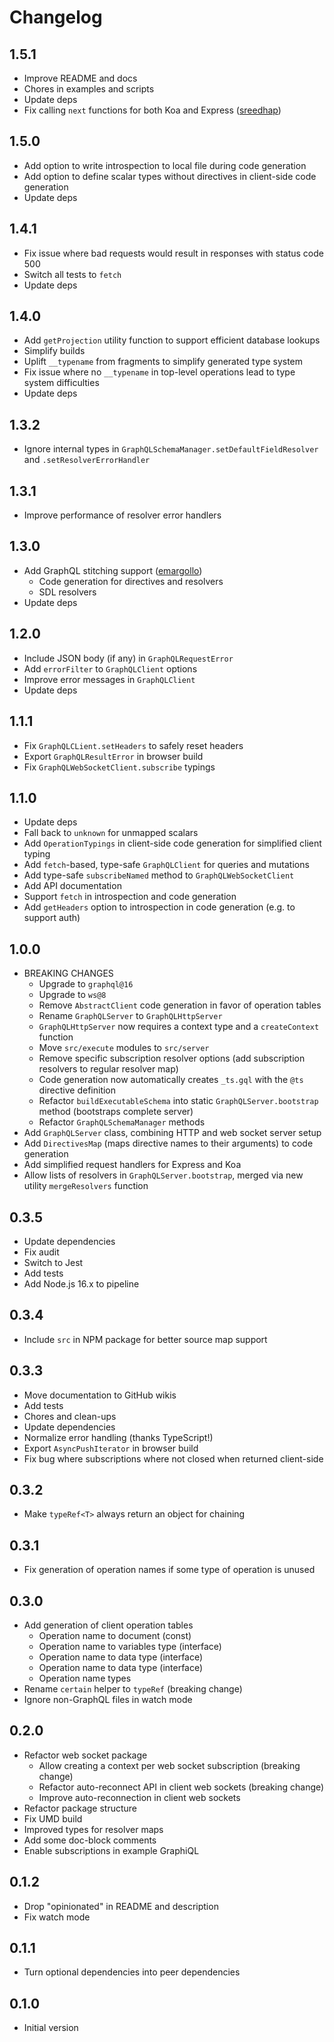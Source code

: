 # Changelog

## 1.5.1

- Improve README and docs
- Chores in examples and scripts
- Update deps
- Fix calling `next` functions for both Koa and Express ([sreedhap](https://github.com/sreedhap))

## 1.5.0

- Add option to write introspection to local file during code generation
- Add option to define scalar types without directives in client-side code generation
- Update deps

## 1.4.1

- Fix issue where bad requests would result in responses with status code 500
- Switch all tests to `fetch`
- Update deps

## 1.4.0

- Add `getProjection` utility function to support efficient database lookups
- Simplify builds
- Uplift `__typename` from fragments to simplify generated type system
- Fix issue where no `__typename` in top-level operations lead to type system difficulties
- Update deps

## 1.3.2

- Ignore internal types in `GraphQLSchemaManager.setDefaultFieldResolver` and `.setResolverErrorHandler`

## 1.3.1

- Improve performance of resolver error handlers

## 1.3.0

- Add GraphQL stitching support ([emargollo](https://github.com/emargollo))
  - Code generation for directives and resolvers
  - SDL resolvers
- Update deps

## 1.2.0

- Include JSON body (if any) in `GraphQLRequestError`
- Add `errorFilter` to `GraphQLClient` options
- Improve error messages in `GraphQLClient`
- Update deps

## 1.1.1

- Fix `GraphQLCLient.setHeaders` to safely reset headers
- Export `GraphQLResultError` in browser build
- Fix `GraphQLWebSocketClient.subscribe` typings

## 1.1.0

- Update deps
- Fall back to `unknown` for unmapped scalars
- Add `OperationTypings` in client-side code generation for simplified client typing
- Add `fetch`-based, type-safe `GraphQLClient` for queries and mutations
- Add type-safe `subscribeNamed` method to `GraphQLWebSocketClient`
- Add API documentation
- Support `fetch` in introspection and code generation
- Add `getHeaders` option to introspection in code generation (e.g. to support auth)

## 1.0.0

- BREAKING CHANGES
  - Upgrade to `graphql@16`
  - Upgrade to `ws@8`
  - Remove `AbstractClient` code generation in favor of operation tables
  - Rename `GraphQLServer` to `GraphQLHttpServer`
  - `GraphQLHttpServer` now requires a context type and a `createContext` function
  - Move `src/execute` modules to `src/server`
  - Remove specific subscription resolver options (add subscription resolvers to regular resolver map)
  - Code generation now automatically creates `_ts.gql` with the `@ts` directive definition
  - Refactor `buildExecutableSchema` into static `GraphQLServer.bootstrap` method (bootstraps complete server)
  - Refactor `GraphQLSchemaManager` methods
- Add `GraphQLServer` class, combining HTTP and web socket server setup
- Add `DirectivesMap` (maps directive names to their arguments) to code generation
- Add simplified request handlers for Express and Koa
- Allow lists of resolvers in `GraphQLServer.bootstrap`, merged via new utility `mergeResolvers` function

## 0.3.5

- Update dependencies
- Fix audit
- Switch to Jest
- Add tests
- Add Node.js 16.x to pipeline

## 0.3.4

- Include `src` in NPM package for better source map support

## 0.3.3

- Move documentation to GitHub wikis
- Add tests
- Chores and clean-ups
- Update dependencies
- Normalize error handling (thanks TypeScript!)
- Export `AsyncPushIterator` in browser build
- Fix bug where subscriptions where not closed when returned client-side

## 0.3.2

- Make `typeRef<T>` always return an object for chaining

## 0.3.1

- Fix generation of operation names if some type of operation is unused

## 0.3.0

- Add generation of client operation tables
  - Operation name to document (const)
  - Operation name to variables type (interface)
  - Operation name to data type (interface)
  - Operation name to data type (interface)
  - Operation name types
- Rename `certain` helper to `typeRef` (breaking change)
- Ignore non-GraphQL files in watch mode

## 0.2.0

- Refactor web socket package
  - Allow creating a context per web socket subscription (breaking change)
  - Refactor auto-reconnect API in client web sockets (breaking change)
  - Improve auto-reconnection in client web sockets
- Refactor package structure
- Fix UMD build
- Improved types for resolver maps
- Add some doc-block comments
- Enable subscriptions in example GraphiQL

## 0.1.2

- Drop "opinionated" in README and description
- Fix watch mode

## 0.1.1

- Turn optional dependencies into peer dependencies

## 0.1.0

- Initial version
